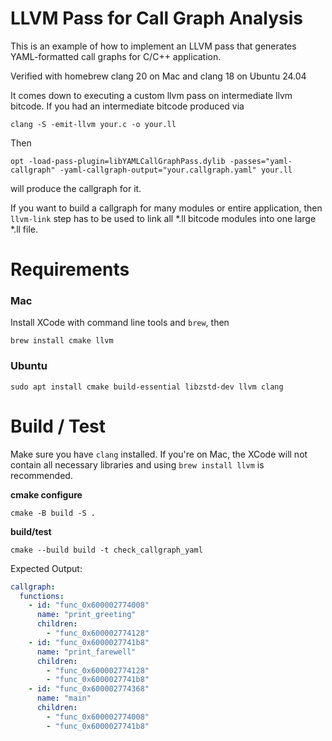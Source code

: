 # LLVM Pass for Call Graph Analysis

This is an example of how to implement an LLVM pass that generates YAML-formatted call
graphs for C/C++ application.

Verified with homebrew clang 20 on Mac and clang 18 on Ubuntu 24.04

It comes down to executing a custom llvm pass on intermediate llvm bitcode.
If you had an intermediate bitcode produced via
```shell
clang -S -emit-llvm your.c -o your.ll
```
Then
```shell
opt -load-pass-plugin=libYAMLCallGraphPass.dylib -passes="yaml-callgraph" -yaml-callgraph-output="your.callgraph.yaml" your.ll
```
will produce the callgraph for it.

If you want to build a callgraph for many modules or entire application, then `llvm-link` step has to be used to
link all *.ll bitcode modules into one large *.ll file.


# Requirements

### Mac

Install XCode with command line tools and `brew`, then
```shell
brew install cmake llvm
```

### Ubuntu

```shell
sudo apt install cmake build-essential libzstd-dev llvm clang
```

# Build / Test

Make sure you have `clang` installed. If you're on Mac, the XCode will not contain all
necessary libraries and using `brew install llvm` is recommended.

**cmake configure**
```shell
cmake -B build -S .
```

**build/test**
```shell
cmake --build build -t check_callgraph_yaml
```

Expected Output:
```yaml
callgraph:
  functions:
    - id: "func_0x600002774008"
      name: "print_greeting"
      children:
        - "func_0x600002774128"
    - id: "func_0x6000027741b8"
      name: "print_farewell"
      children:
        - "func_0x600002774128"
        - "func_0x6000027741b8"
    - id: "func_0x600002774368"
      name: "main"
      children:
        - "func_0x600002774008"
        - "func_0x6000027741b8"
```
